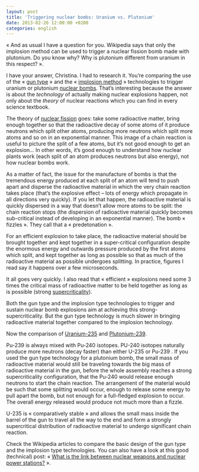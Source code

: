 ```yaml
---
layout: post
title: 'Triggering nuclear bombs: Uranium vs. Plutonium'
date: 2013-02-26 12:00:00 +0200
categories: english
---
```

« And as usual I have a question for you. Wikipedia says that only the implosion method can be used to trigger a nuclear fission bomb made with plutonium. Do you know why? Why is plutonium different from uranium in this respect? ».

I have your answer, Christina. I had to research it. You’re comparing the use of the « [gun type](https://en.wikipedia.org/wiki/Gun-type_fission_weapon) » and the « [implosion method](https://en.wikipedia.org/wiki/Nuclear_weapon_design) » technologies to trigger uranium or plutonium [nuclear bombs](https://en.wikipedia.org/wiki/Nuclear_weapon). That’s interesting because the answer is about the _technology_ of actually making nuclear explosions happen, not only about the _theory_ of nuclear reactions which you can find in every science textbook.

The theory of [nuclear fission](https://en.wikipedia.org/wiki/Nuclear_fission) goes: take some radioactive matter, bring enough together so that the radioactive decay of some atoms of it produce neutrons which split other atoms, producing more neutrons which split more atoms and so on in an exponential manner. This image of a chain reaction is useful to picture the split of a few atoms, but it’s not good enough to get an explosion… In other words, it’s good enough to understand how nuclear plants work (each split of an atom produces neutrons but also energy), not how nuclear bombs work.

As a matter of fact, the issue for the manufacture of bombs is that the tremendous energy produced at each split of an atom will tend to push apart and disperse the radioactive material in which the very chain reaction takes place (that’s the explosive effect – lots of energy which propagate in all directions very quickly). If you let that happen, the radioactive material is quickly dispersed in a way that doesn’t allow more atoms to be split: the chain reaction stops (the dispersion of radioactive material quickly becomes sub-critical instead of developing in an exponential manner). The bomb « fizzles ». They call that a « predetonation ».

For an efficient explosion to take place, the radioactive material should be brought together and kept together in a super-critical configuration despite the enormous energy and outwards pressure produced by the first atoms which split, and kept together as long as possible so that as much of the radioactive material as possible undergoes splitting. In practice, figures I read say it happens over a few microseconds.

It all goes very quickly. I also read that « efficient » explosions need some 3 times the critical mass of radioactive matter to be held together as long as is possible (strong [supercriticality](https://en.wikipedia.org/wiki/Critical_mass)).

Both the gun type and the implosion type technologies to trigger and sustain nuclear bomb explosions aim at achieving this strong-supercriticality. But the gun type technology is much slower in bringing radioactive material together compared to the implosion technology.

Now the comparison of [Uranium-235](https://en.wikipedia.org/wiki/Uranium-235) and [Plutonium-239](https://en.wikipedia.org/wiki/Plutonium-239).

Pu-239 is always mixed with Pu-240 isotopes. PU-240 isotopes naturally produce more neutrons (decay faster) than either U-235 or Pu-239 . If you used the gun type technology for a plutonium bomb, the small mass of radioactive material would still be traveling towards the big mass of radioactive material in the gun, before the whole assembly reaches a strong supercriticality configuration, that the Pu-240 would release enough neutrons to start the chain reaction. The arrangement of the material would be such that some splitting would occur, enough to release some energy to pull apart the bomb, but not enough for a full-fledged explosion to occur. The overall energy released would produce not much more than a fizzle.

U-235 is « comparatively stable » and allows the small mass inside the barrel of the gun to travel all the way to the end and form a strongly supercritical distribution of radioactive material to undergo significant chain reaction.

Check the Wikipedia articles to compare the basic design of the gun type and the implosion type technologies. You can also have a look at this good (technical) post: « [What is the link between nuclear weapons and nuclear power stations?](https://www.physicsforums.com/threads/what-is-the-link-between-nuclear-weapons-and-nuclear-power-stations.239605/) ».
